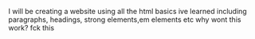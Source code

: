 I will be creating a website using all the html basics ive learned including paragraphs, headings, strong elements,em elements etc
why wont this work?
fck this
